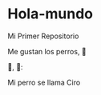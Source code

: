# Hola-mundo

Mi Primer Repositorio

Me gustan los perros, :dog:

:car:, 🌇:

Mi perro se llama Ciro
